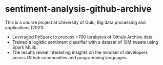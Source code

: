 # sentiment-analysis-github-archive

This is a course project at University of Oulu, Big data processing and applications (2021).
- Leveraged PySpark to process +700 terabytes of Github Archive data 
- Trained a logistic sentiment classifier with a dataset of 10M tweets using Spark MLlib.
- The results reveal interesting insights on the mindset of developers across Github communities and programming languages.
